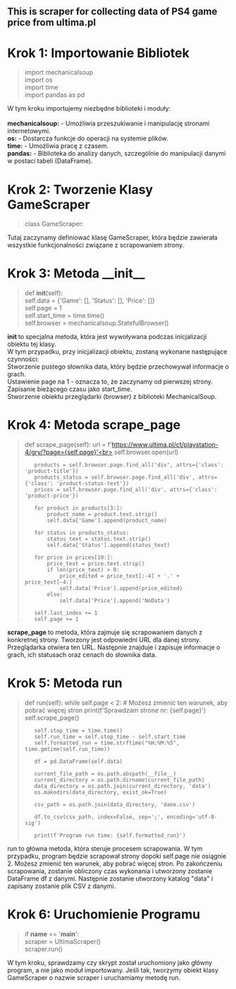 ## This is scraper for collecting data of PS4 game price from ultima.pl

<h1>Krok 1: Importowanie Bibliotek</h1>

>    import mechanicalsoup<br>
>    import os<br>
>    import time<br>
>    import pandas as pd

W tym kroku importujemy niezbędne biblioteki i moduły:<br><br>
<b>mechanicalsoup:</b> - Umożliwia przeszukiwanie i manipulację stronami internetowymi.<br>
<b>os:</b> - Dostarcza funkcje do operacji na systemie plików.<br>
<b>time:</b> - Umożliwia pracę z czasem.<br>
<b>pandas:</b> - Biblioteka do analizy danych, szczególnie do manipulacji danymi w postaci tabeli (DataFrame).<br>

<h1>Krok 2: Tworzenie Klasy GameScraper</h1>

>    class GameScraper:

Tutaj zaczynamy definiować klasę GameScraper, która będzie zawierała wszystkie funkcjonalności związane z scrapowaniem strony.

<h1>Krok 3: Metoda __init__</h1>

>    def __init__(self):<br>
>        self.data = {'Game': [], 'Status': [], 'Price': []}<br>
>        self.page = 1<br>
>        self.start_time = time.time()<br>
>        self.browser = mechanicalsoup.StatefulBrowser()<br>

<b>__init__ </b>to specjalna metoda, która jest wywoływana podczas inicjalizacji obiektu tej klasy.<br>
W tym przypadku, przy inicjalizacji obiektu, zostaną wykonane następujące czynności:<br>
Stworzenie pustego słownika data, który będzie przechowywał informacje o grach.<br>
Ustawienie page na 1 - oznacza to, że zaczynamy od pierwszej strony.<br>
Zapisanie bieżącego czasu jako start_time.<br>
Stworzenie obiektu przeglądarki (browser) z biblioteki MechanicalSoup.<br>


<h1>Krok 4: Metoda scrape_page</h1>

>    def scrape_page(self):
>        url = f'https://www.ultima.pl/ct/playstation-4/gry/?page={self.page}'<br>
>        self.browser.open(url)
>
>        products = self.browser.page.find_all('div', attrs={'class': 'product-title'})
>        products_status = self.browser.page.find_all('div', attrs={'class': 'product-status-text'})
>        prices = self.browser.page.find_all('div', attrs={'class': 'product-price'})
>
>        for product in products[3:]:
>            product_name = product.text.strip()
>            self.data['Game'].append(product_name)
>
>        for status in products_status:
>            status_text = status.text.strip()
>            self.data['Status'].append(status_text)
>
>        for price in prices[10:]:
>            price_text = price.text.strip()
>            if len(price_text) > 0:
>                price_edited = price_text[:-4] + '.' + price_text[-4:]
>                self.data['Price'].append(price_edited)
>            else:
>                self.data['Price'].append('NoData')
>
>        self.last_index += 1
>        self.page += 1

<b>scrape_page</b> to metoda, która zajmuje się scrapowaniem danych z konkretnej strony.
Tworzony jest odpowiedni URL dla danej strony.
Przeglądarka otwiera ten URL.
Następnie znajduje i zapisuje informacje o grach, ich statusach oraz cenach do słownika data.


<h1>Krok 5: Metoda run</h1>

>    def run(self):
>        while self.page < 2:  # Możesz zmienić ten warunek, aby pobrać więcej stron
>            print(f'Sprawdzam strone nr: {self.page}')
>            self.scrape_page()
>
>        self.stop_time = time.time()
>        self.run_time = self.stop_time - self.start_time
>        self.formatted_run = time.strftime("%H:%M:%S", time.gmtime(self.run_time))
>
>        df = pd.DataFrame(self.data)
>
>        current_file_path = os.path.abspath(__file__)
>        current_directory = os.path.dirname(current_file_path)
>        data_directory = os.path.join(current_directory, 'data')
>        os.makedirs(data_directory, exist_ok=True)
>
>        csv_path = os.path.join(data_directory, 'dane.csv')
>
>        df.to_csv(csv_path, index=False, sep=';', encoding='utf-8-sig')
>
>        print(f'Program run time: {self.formatted_run}')

run to główna metoda, która steruje procesem scrapowania.
W tym przypadku, program będzie scrapował strony dopóki self.page nie osiągnie 2. Możesz zmienić ten warunek, aby pobrać więcej stron.
Po zakończeniu scrapowania, zostanie obliczony czas wykonania i utworzony zostanie DataFrame df z danymi.
Następnie zostanie utworzony katalog "data" i zapisany zostanie plik CSV z danymi.

<h1>Krok 6: Uruchomienie Programu</h1>

>   if __name__ == '__main__':<br>
>    scraper = UltimaScraper()<br>
>    scraper.run()<br>

W tym kroku, sprawdzamy czy skrypt został uruchomiony jako główny program, a nie jako moduł importowany.
Jeśli tak, tworzymy obiekt klasy GameScraper o nazwie scraper i uruchamiamy metodę run.